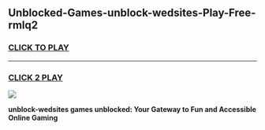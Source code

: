 
## Unblocked-Games-unblock-wedsites-Play-Free-rmlq2
<h3>
<a href="https://premium76.site?title=unblock-wedsites&ref=21A">CLICK TO PLAY</a></h3>
<hr>

<h3>
<a href="https://premium76.site?title=unblock-wedsites&ref=21A">CLICK 2 PLAY</a>
  
</h3>

<a href="https://premium76.site?title=unblock-wedsites&ref=21A"><img src="https://clearcache.store/games.png"></a>


**unblock-wedsites games unblocked: Your Gateway to Fun and Accessible Online Gaming**
